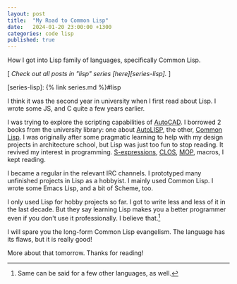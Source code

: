 ```yaml
---
layout: post
title:  "My Road to Common Lisp"
date:   2024-01-20 23:00:00 +1300
categories: code lisp
published: true
---
```


How I got into Lisp family of languages, specifically Common Lisp.

[ *Check out all posts in "lisp" series [here][series-lisp].* ]

[series-lisp]: {% link series.md %}#lisp

I think it was the second year in university when I first read about Lisp. I wrote some JS, and C quite a few years earlier.

I was trying to explore the scripting capabilities of [AutoCAD][wikipedia-autocad]. I borrowed 2 books from the university library: one about [AutoLISP][wikipedia-autolisp], the other, [Common Lisp][wikipedia-common-lisp]. I was originally after some pragmatic learning to help with my design projects in architecture school, but Lisp was just too fun to stop reading. It revived my interest in programming. [S-expressions][wikipedia-s-expression], [CLOS][wikipedia-clos], [MOP][wikipedia-metaobject-mop], macros, I kept reading.

I became a regular in the relevant IRC channels. I prototyped many unfinished projects in Lisp as a hobbyist. I mainly used Common Lisp. I wrote some Emacs Lisp, and a bit of Scheme, too.

I only used Lisp for hobby projects so far. I got to write less and less of it in the last decade. But they say learning Lisp makes you a better programmer even if you don't use it professionally. I believe that.[^1]

I will spare you the long-form Common Lisp evangelism. The language has its flaws, but it is really good!

More about that tomorrow. Thanks for reading!

[^1]: Same can be said for a few other languages, as well.

[wikipedia-autocad]: https://en.wikipedia.org/wiki/AutoCAD
[wikipedia-autolisp]: https://en.wikipedia.org/wiki/AutoLISP
[wikipedia-common-lisp]: https://en.wikipedia.org/wiki/Common_Lisp
[wikipedia-s-expression]: https://en.wikipedia.org/wiki/S-expression
[wikipedia-clos]: https://en.wikipedia.org/wiki/Common_Lisp_Object_System
[wikipedia-metaobject-mop]: https://en.wikipedia.org/wiki/Metaobject#Metaobject_protocol
